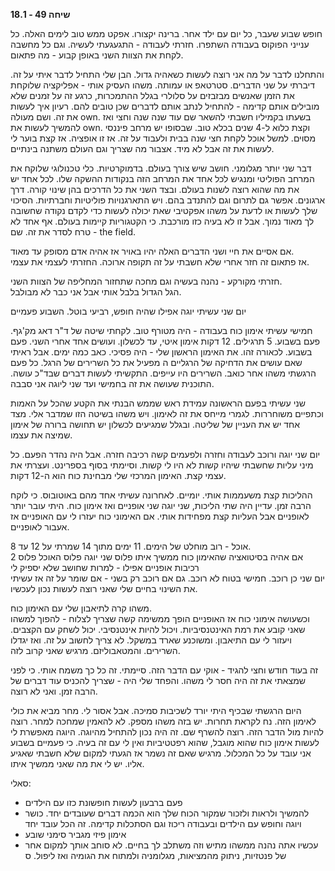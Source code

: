 **שיחה 49 \- 18.1**

חופש שבוע שעבר, כל יום עם ילד אחר. ברינה יקצורו. אפקט ממש טוב לימים האלה. כל ענייני הפוקוס בעבודה השתפרו. חזרתי לעבודה \- התגעגעתי לעשיה. וגם כל מחשבה לקחת את הצוות השני באופן קבוע \- מה פתאום. 

והתחלנו לדבר על מה אני רוצה לעשות כשאהיה גדול. הבן שלי התחיל לדבר איתי על זה. דיברתי על שני הדברים. סטרטאפ או עמותה. משהו העסיק אותי \- אפליקציה שלוקחת את הזמן שאנשים מבזבזים על סלולרי בגלל ההתמכרות, כרגע זה על זמנים שלא מובילים אותם קדימה \- להתחיל לנתב אותם לדברים שכן טובים להם. רעיון איך לעשות את זה. ושם מעולה own. בשעתו בקמיליו חשבתי להשאר שם עוד שנה שנה וחצי ואז להמשיך לעשות את own. וקצת כלוא ל-4 שנים בכלא טוב. שבסופו יש מרחב פיננסי מסוים. למשל אוכל לקחת חצי שנה בבית ולעבוד על זה. אז זו אופציה. אז קצת בוער לי לעשות את זה אבל לא מיד. אצבור מה שצריך וגם העולם משתנה בינתיים.

דבר שני יותר מגלומני. חושב שיש צורך בעולם. בדמוקרטיות. כלי טכנולוגי שלוקח את המרחב הפוליטי ומנגיש לכל אחד את המרחב הזה בנקודות ההשקה שלו. לכל אחד יש את מה שהוא רוצה לשנות בעולם. ובצד השני את כל הדרכים בהן שינוי קורה. דרך ארגונים. אפשר גם לתרום וגם להתנדב בהם. ויש התארגנויות פוליטיות וחברתיות. הסיכוי שלך לעשות או לדעת על משהו אפקטיבי שאת יכולה לעשות כדי לקדם נקודה שחשובה לך מאוד נמוך. אבל זו לא בעיה כזו מורכבת. כי הקטגוריות קיימות בעולם. אף אחד לא טרח לסדר את זה. שם \- the field.

אם אסיים את חיי ושני הדברים האלה יהיו באויר אז אהיה אדם מסופק עד מאוד.   
אז פתאום זה חזר אחרי שלא חשבתי על זה תקופה ארוכה. החזרתי לעצמי את עצמי. 

חזרתי מקורקע \- נהנה בעשיה וגם מחכה שתחזור המחליפה של הצוות השני.   
הגל הגדול בלבל אותי אבל אני כבר לא מבולבל. 

יום שני עשיתי יוגה אפילו שהיה חופש, רביעי בוטל. השבוע פעמיים

חמישי עשיתי אימון כוח בעבודה \- היה מטורף טוב. לקחתי שיטה של ד"ר דאג מק'גף. פעם בשבוע. 5 תרגילים. 12 דקות אימון איטי, עד לכשלון. ועושים אחד אחרי השני. פעם בשבוע. לכאורה זהו. את האימון הראשון שלי \- היה פסיכי. כאב כמה ימים. אבל ראיתי שאם עושים את הדחיקה של הרגליים ה מפעיל את כל השרירים של הרגל. כל פעם הרגשתי משהו אחר כואב. השרירים היו עייפים. התקשיתי לעשות דברים שבד"כ עושה. התוכנית שעושה את זה בחמישי ועד שני ליוגה אני סבבה. 

שני עשיתי בפעם הראשונה עמידת ראש שממש הבנתי את הקטע שהכל על האמות וכתפיים משוחררות. לגמרי מייחס את זה לאימון. ויש משהו בשיטה הזו שמדבר אלי. מצד אחד יש את העניין של שליטה. ובגלל שמגיעים לכשלון יש תחושה ברורה של אימון שמיצה את עצמו. 

יום שני יוגה ורוכב לעבודה וחזרה ולפעמים קשה רכיבה חזרה. אבל היה נהדר הפעם. כל מיני עליות שחשבתי שיהיו קשות לא היו לי קשות. וסיימתי בסוף בספרינט. ועצרתי את עצמי קצת. האימון המרכזי שלי מבחינת כוח הוא ה-12 דקות. 

ההליכות קצת משעממות אותי. יומיים. לאחרונה עשיתי אחד מהם באוטובוס. כי לוקח הרבה זמן. עדיין היה שתי הליכות, שני יוגה שני אופניים ואז אימון כוח. היתי עובר יותר לאופניים אבל העליות קצת מפחידות אותי. אם האימוני כוח יעזרו לי עם האופניים אז אעבור לאופניים. 

אוכל \- רוב מוחלט של הימים. 11 ימים מתוך 14 שמרתי על 12 עד 8\.   
אם אהיה בסיטואציה שהאימון כוח ממשיך איתו פלוס שני יוגה פלוס האוכל פלוס 2 רכיבות אופניים אפילו \- למרות שחושב שלא יספיק לי  
יום שני כן רוכב. חמישי בטוח לא רוכב. גם אם רוכב רק בשני \- אם שומר על זה אז עשיתי את השינוי בחיים שלי שאני רוצה לעשות נכון לעכשיו.

משהו קרה לתיאבון שלי עם האימון כוח.   
וכשעושה אימוני כוח אז האופניים הופך ממשימה קשה שצריך לצלוח \- להפוך למשהו שאני קובע את רמת האינטנסיביות. ויכול להיות אינטנסיבי. יכול לשחק עם הקצבים. ויעזור לי עם התיאבון. ומשוכנע שארד במשקל. לא צריך לחשוב על זה. ואז יגדלו השרירים. והמטאבוליזם. מרגיש שאני קרוב לזה. 

זה בעוד חודש וחצי להגיד \- אוקי עם הדבר הזה. סיימתי. זה כל כך משמח אותי. כי לפני שמצאתי את זה היה חסר לי משהו. והפחד שלי היה \- שצריך להכניס עוד דברים של הרבה זמן. ואני לא רוצה. 

היום הרגשתי שבכיף היתי יורד לשכיבות סמיכה. אבל אסור לי. מחר מביא את כולי לאימון הזה. נח לקראת תחרות. יש בזה משהו מספק. לא להאמין שמחכה למחר. רוצה להיות מול הדבר הזה. רוצה להשרף שם. זה היה נכון להתחיל מהיוגה. היוגה מאפשרת לי לעשות אימון כוח שהוא מוגבל, שהוא רפטטיביות ואין לי עם זה בעיה. כי פעמיים בשבוע אני עובד על כל המכלול. מרגיש שאם זה נשמר אז הגעתי למקום שלא חשבתי שאגיע אליו. יש לי את מה שאני ממשיך איתו.

סאלי:

* פעם ברבעון לעשות חופשונת כזו עם הילדים  
* להמשיך ולראות ולזכור שמקור הכוח שלך הוא הכמה דברים שעובדים יחד. כושר ויוגה וחופש עם הילדים ובעבודה ריכוז וגם הסתכלות קדימה. זה הכל עובד יחד  
* אימון פיזי מגביר סימני שובע  
* עכשיו אתה נהנה ממשהו מתיש וזה משתלב לך בחיים. לא סוחב אותך למקום אחר של פנטזיות, ניתוק מהמציאות, מגלומניה ולמתוח את הגומיה ואז ליפול. ס

